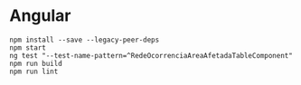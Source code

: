 # Angular

` npm install --save --legacy-peer-deps  `<br>
` npm start  `<br>
` ng test "--test-name-pattern=^RedeOcorrenciaAreaAfetadaTableComponent"  `<br>
` npm run build  `<br>
` npm run lint  `<br>
